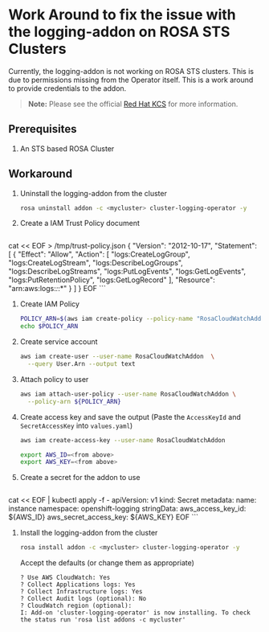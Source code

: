 # Work Around to fix the issue with the logging-addon on ROSA STS Clusters

Currently, the logging-addon is not working on ROSA STS clusters. This is due to permissions missing from the Operator itself. This is a work around to provide credentials to the addon.

> **Note:** Please see the official [Red Hat KCS](https://access.redhat.com/solutions/6485391) for more information.

## Prerequisites

1. An STS based ROSA Cluster

## Workaround

1. Uninstall the logging-addon from the cluster

    ```bash
    rosa uninstall addon -c <mycluster> cluster-logging-operator -y
    ```

1. Create a IAM Trust Policy document

    ```bash
cat << EOF > /tmp/trust-policy.json
{
    "Version": "2012-10-17",
    "Statement": [
        {
            "Effect": "Allow",
            "Action": [
                "logs:CreateLogGroup",
                "logs:CreateLogStream",
                "logs:DescribeLogGroups",
                "logs:DescribeLogStreams",
                "logs:PutLogEvents",
                "logs:GetLogEvents",
                "logs:PutRetentionPolicy",
                "logs:GetLogRecord"
            ],
            "Resource": "arn:aws:logs:*:*:*"
        }
    ]
}
EOF
    ```

1. Create IAM Policy

    ```bash
    POLICY_ARN=$(aws iam create-policy --policy-name "RosaCloudWatchAddon" --policy-document file:///tmp/trust-policy.json --query Policy.Arn --output text)
    echo $POLICY_ARN
    ```

1. Create service account

    ```bash
    aws iam create-user --user-name RosaCloudWatchAddon  \
      --query User.Arn --output text
    ```

1. Attach policy to user

    ```bash
    aws iam attach-user-policy --user-name RosaCloudWatchAddon \
      --policy-arn ${POLICY_ARN}
    ```

1. Create access key and save the output (Paste the `AccessKeyId` and `SecretAccessKey` into `values.yaml`)

    ```bash
    aws iam create-access-key --user-name RosaCloudWatchAddon
    ```

    ```bash
    export AWS_ID=<from above>
    export AWS_KEY=<from above>
    ```

1. Create a secret for the addon to use

    ```bash
cat << EOF | kubectl apply -f -
apiVersion: v1
kind: Secret
metadata:
 name: instance
 namespace: openshift-logging
stringData:
  aws_access_key_id: ${AWS_ID}
  aws_secret_access_key: ${AWS_KEY}
EOF
    ```

1. Install the logging-addon from the cluster

    ```bash
    rosa install addon -c <mycluster> cluster-logging-operator -y
    ```

    Accept the defaults (or change them as appropriate)

    ```
    ? Use AWS CloudWatch: Yes
    ? Collect Applications logs: Yes
    ? Collect Infrastructure logs: Yes
    ? Collect Audit logs (optional): No
    ? CloudWatch region (optional):
    I: Add-on 'cluster-logging-operator' is now installing. To check the status run 'rosa list addons -c mycluster'
    ```

